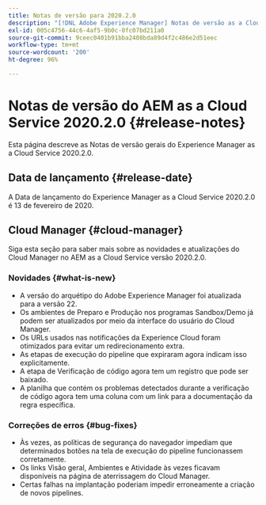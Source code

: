 ```yaml
---
title: Notas de versão para 2020.2.0
description: "[!DNL Adobe Experience Manager] Notas de versão as a Cloud Service para 2020.2.0."
exl-id: 005c4756-44c6-4af5-9b0c-0fc07bd211a0
source-git-commit: 9ceec0401b91bba2408bda89d4f2c486e2d51eec
workflow-type: tm+mt
source-wordcount: '200'
ht-degree: 96%

---
```


# Notas de versão do AEM as a Cloud Service 2020.2.0 {#release-notes}

Esta página descreve as Notas de versão gerais do Experience Manager as a Cloud Service 2020.2.0.

## Data de lançamento {#release-date}

A Data de lançamento do Experience Manager as a Cloud Service 2020.2.0 é 13 de fevereiro de 2020.

## Cloud Manager {#cloud-manager}

Siga esta seção para saber mais sobre as novidades e atualizações do Cloud Manager no AEM as a Cloud Service versão 2020.2.0.

### Novidades {#what-is-new}

* A versão do arquétipo do Adobe Experience Manager foi atualizada para a versão 22.
* Os ambientes de Preparo e Produção nos programas Sandbox/Demo já podem ser atualizados por meio da interface do usuário do Cloud Manager.
* Os URLs usados nas notificações da Experience Cloud foram otimizados para evitar um redirecionamento extra.
* As etapas de execução do pipeline que expiraram agora indicam isso explicitamente.
* A etapa de Verificação de código agora tem um registro que pode ser baixado.
* A planilha que contém os problemas detectados durante a verificação de código agora tem uma coluna com um link para a documentação da regra específica.

### Correções de erros  {#bug-fixes}

* Às vezes, as políticas de segurança do navegador impediam que determinados botões na tela de execução do pipeline funcionassem corretamente.
* Os links Visão geral, Ambientes e Atividade às vezes ficavam disponíveis na página de aterrissagem do Cloud Manager.
* Certas falhas na implantação poderiam impedir erroneamente a criação de novos pipelines.
